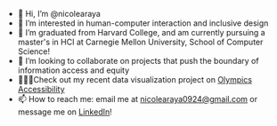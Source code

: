 - 👋 Hi, I’m @nicolearaya
- 👀 I’m interested in human-computer interaction and inclusive design
- 🌱 I’m graduated from Harvard College, and am currently pursuing a master's in HCI at Carnegie Mellon University, School of Computer Science!
- 💞️ I’m looking to collaborate on projects that push the boundary of information access and equity
- 🏃🏽‍♀️Check out my recent data visualization project on [Olympics Accessibility](https://nicolearaya.github.io/Olympics/)
- 📫 How to reach me: email me at nicolearaya0924@gmail.com or message me on [LinkedIn](https://www.linkedin.com/in/nicole-araya-76847213b/)!
